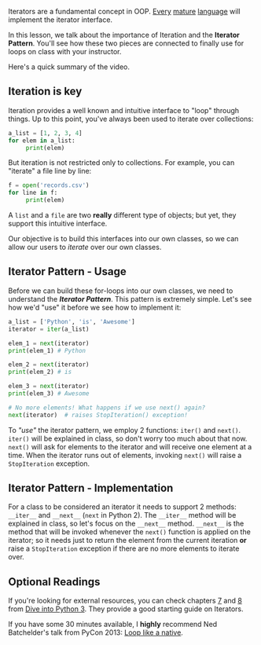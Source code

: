 
Iterators are a fundamental concept in OOP. [Every](https://developer.mozilla.org/en/docs/Web/JavaScript/Guide/Iterators_and_Generators) [mature](https://docs.oracle.com/javase/7/docs/api/java/util/Iterator.html) [language](http://php.net/manual/en/class.iterator.php) will implement the iterator interface.

In this lesson, we talk about the importance of Iteration and the **Iterator Pattern**. You'll see how these two pieces are connected to finally use for loops on class with your instructor.

Here's a quick summary of the video.

## Iteration is key

Iteration provides a well known and intuitive interface to "loop" through things. Up to this point, you've always been used to iterate over collections:

```python
a_list = [1, 2, 3, 4]
for elem in a_list:
     print(elem)
```

But iteration is not restricted only to collections. For example, you can "iterate" a file line by line:

```python
f = open('records.csv')
for line in f:
     print(elem)
```

A `list` and a `file` are two **really** different type of objects; but yet, they support this intuitive interface.

Our objective is to build this interfaces into our own classes, so we can allow our users to _iterate_ over our own classes.

## Iterator Pattern - Usage

Before we can build these for-loops into our own classes, we need to understand the **_Iterator Pattern_**. This pattern is extremely simple. Let's see how we'd "use" it before we see how to implement it:

```python
a_list = ['Python', 'is', 'Awesome']
iterator = iter(a_list)

elem_1 = next(iterator)
print(elem_1) # Python

elem_2 = next(iterator)
print(elem_2) # is

elem_3 = next(iterator)
print(elem_3) # Awesome

# No more elements! What happens if we use next() again?
next(iterator)  # raises StopIteration() exception!
```

To _"use"_ the iterator pattern, we employ 2 functions: `iter()` and `next()`. `iter()` will be explained in class, so don't worry too much about that now. `next()` will ask for elements to the iterator and will receive one element at a time. When the iterator runs out of elements, invoking `next()` will raise a `StopIteration` exception.

## Iterator Pattern - Implementation

For a class to be considered an iterator it needs to support 2 methods: `__iter__` and `__next__` (`next` in Python 2). The `__iter__` method will be explained in class, so let's focus on the `__next__` method. `__next__` is the method that will be invoked whenever the `next()` function is applied on the iterator; so it needs just to return the element from the current iteration **or** raise a `StopIteration` exception if there are no more elements to iterate over.

## Optional Readings

If you're looking for external resources, you can check chapters [7](http://www.diveintopython3.net/iterators.html#a-fibonacci-iterator) and [8](http://www.diveintopython3.net/advanced-iterators.html) from [Dive into Python 3](http://getpython3.com/diveintopython3/index.html). They provide a good starting guide on Iterators.

If you have some 30 minutes available, I **highly** recommend Ned Batchelder's talk from PyCon 2013: [Loop like a native](https://www.youtube.com/watch?v=EnSu9hHGq5o).
